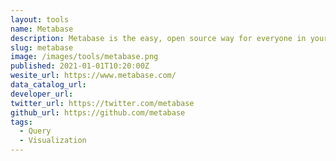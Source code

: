 ```yaml
---
layout: tools
name: Metabase
description: Metabase is the easy, open source way for everyone in your company to ask questions and learn from data. Anyone on your team can get answers to questions about your data with just a few clicks, whether it's the CEO or Customer Support. When the questions get more complicated, SQL and our notebook editor are there for the data savvy.
slug: metabase
image: /images/tools/metabase.png
published: 2021-01-01T10:20:00Z
wesite_url: https://www.metabase.com/
data_catalog_url:
developer_url:
twitter_url: https://twitter.com/metabase
github_url: https://github.com/metabase
tags:
  - Query
  - Visualization
---
```


